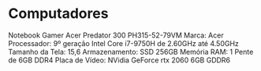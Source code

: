 # Computadores

Notebook Gamer Acer Predator 300 PH315-52-79VM
Marca: Acer
Processador: 9º geração Intel Core i7-9750H de 2.60GHz até 4.50GHz
Tamanho da Tela: 15,6
Armazenamento: SSD 256GB
Memória RAM: 1 Pente de 6GB DDR4
Placa de Vídeo: NVidia GeForce rtx 2060 6GB GDDR6
